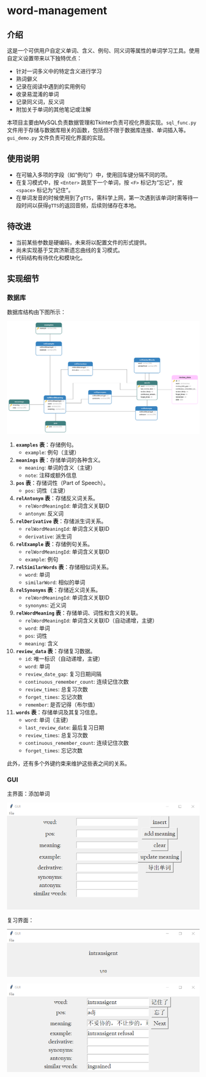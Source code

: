 # word-management
## 介绍

这是一个可供用户自定义单词、含义、例句、同义词等属性的单词学习工具。使用自定义设置带来以下独特优点：

* 针对一词多义中的特定含义进行学习
* 熟词僻义
* 记录在阅读中遇到的实用例句
* 收录易混淆的单词
* 记录同义词，反义词
* 附加关于单词的其他笔记或注解

本项目主要由MySQL负责数据管理和Tkinter负责可视化界面实现。`sql_func.py` 文件用于存储与数据库相关的函数，包括但不限于数据库连接、单词插入等。`gui_demo.py` 文件负责可视化界面的实现。

## 使用说明

- 在可输入多项的字段（如“例句”）中，使用回车键分隔不同的项。
- 在复习模式中，按 `<Enter>` 跳至下一个单词，按 `<F>` 标记为“忘记”，按 `<space>` 标记为“记住”。
- 在单词发音的时候使用到了`gTTS`，需科学上网，第一次遇到该单词时需等待一段时间以获得`gTTS`的返回音频，后续则储存在本地。

## 待改进

- 当前某些参数是硬编码，未来将以配置文件的形式提供。
- 尚未实现基于艾宾济斯遗忘曲线的复习模式。
- 代码结构有待优化和模块化。



## 实现细节

### 数据库

数据库结构由下图所示：

![Diagram 1](imgs/Diagram%201.png)

1. **`examples` 表**：存储例句。
   - `example`: 例句（主键）
2. **`meanings` 表**：存储单词的各种含义。
   - `meaning`: 单词的含义（主键）
   - `note`: 注释或额外信息
3. **`pos` 表**：存储词性（Part of Speech）。
   - `pos`: 词性（主键）
4. **`relAntonym` 表**：存储反义词关系。
   - `relWordMeaningId`: 单词含义关联ID
   - `antonym`: 反义词
5. **`relDerivative` 表**：存储派生词关系。
   - `relWordMeaningId`: 单词含义关联ID
   - `derivative`: 派生词
6. **`relExample` 表**：存储例句关系。
   - `relWordMeaningId`: 单词含义关联ID
   - `example`: 例句
7. **`relSimilarWords` 表**：存储相似词关系。
   - `word`: 单词
   - `similarWord`: 相似的单词
8. **`relSynonyms` 表**：存储近义词关系。
   - `relWordMeaningId`: 单词含义关联ID
   - `synonyms`: 近义词
9. **`relWordMeaning` 表**：存储单词、词性和含义的关联。
   - `relWordMeaningId`: 单词含义关联ID（自动递增，主键）
   - `word`: 单词
   - `pos`: 词性
   - `meaning`: 含义
10. **`review_data` 表**：存储复习数据。
    - `id`: 唯一标识（自动递增，主键）
    - `word`: 单词
    - `review_date_gap`: 复习日期间隔
    - `continuous_remember_count`: 连续记住次数
    - `review_times`: 总复习次数
    - `forget_times`: 忘记次数
    - `remember`: 是否记得（布尔值）
11. **`words` 表**：存储单词及其复习信息。
    - `word`: 单词（主键）
    - `last_review_date`: 最后复习日期
    - `review_times`: 总复习次数
    - `continuous_remember_count`: 连续记住次数
    - `forget_times`: 忘记次数

此外，还有多个外键约束来维护这些表之间的关系。



### GUI

主界面：添加单词

![gui_main](imgs/gui_main.png)

复习界面：

![gui_review1](imgs/gui_review1.png)

![gui_review2](imgs/gui_review2.png)
